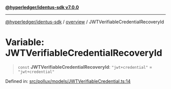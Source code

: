[**@hyperledger/identus-sdk v7.0.0**](../../README.md)

***

[@hyperledger/identus-sdk](../../README.md) / [overview](../README.md) / JWTVerifiableCredentialRecoveryId

# Variable: JWTVerifiableCredentialRecoveryId

> `const` **JWTVerifiableCredentialRecoveryId**: `"jwt+credential"` = `"jwt+credential"`

Defined in: [src/pollux/models/JWTVerifiableCredential.ts:14](https://github.com/hyperledger/identus-edge-agent-sdk-ts/blob/96423ee84b124a31ce63036d9d623d1cb73a13c2/src/pollux/models/JWTVerifiableCredential.ts#L14)
